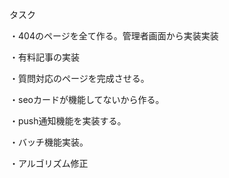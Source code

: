 タスク

・404のページを全て作る。管理者画面から実装実装

・有料記事の実装

・質問対応のページを完成させる。

・seoカードが機能してないから作る。

・push通知機能を実装する。

・バッチ機能実装。

・アルゴリズム修正